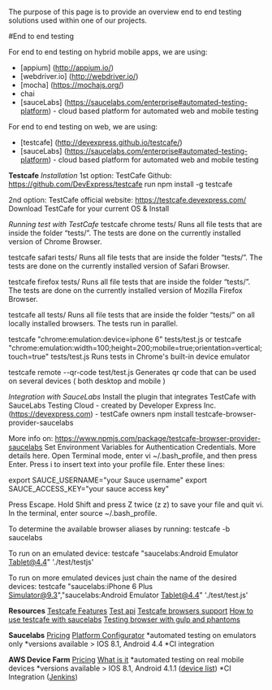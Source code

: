 The purpose of this page is to provide an overview end to end testing solutions used within one of our projects.

#End to end testing

For end to end testing on hybrid mobile apps, we are using:
* [appium] (http://appium.io/)
* [webdriver.io] (http://webdriver.io/)
* [mocha] (https://mochajs.org/)
* chai
* [sauceLabs] (https://saucelabs.com/enterprise#automated-testing-platform) - cloud based platform for automated web and mobile testing

For end to end testing on web, we are using: 
* [testcafe] (http://devexpress.github.io/testcafe/)
* [sauceLabs] (https://saucelabs.com/enterprise#automated-testing-platform) - cloud based platform for automated web and mobile testing

**Testcafe**
*Installation*
1st option: TestCafe Github: https://github.com/DevExpress/testcafe
run npm install -g testcafe

2nd option: TestCafe official website: https://testcafe.devexpress.com/
Download TestCafe for your current OS & Install

*Running test with TestCafe*
testcafe chrome tests/
Runs all file tests that are inside the folder “tests/”. The tests are done on the currently installed version of Chrome Browser.

testcafe safari tests/
Runs all file tests that are inside the folder “tests/”. The tests are done on the currently installed version of Safari Browser.

testcafe firefox tests/
Runs all file tests that are inside the folder “tests/”. The tests are done on the currently installed version of Mozilla Firefox Browser.

testcafe all tests/
Runs all file tests that are inside the folder “tests/” on all locally installed browsers. The tests run in parallel.

testcafe "chrome:emulation:device=iphone 6" tests/test.js
or
testcafe "chrome:emulation:width=100;height=200;mobile=true;orientation=vertical;touch=true" tests/test.js
Runs tests in Chrome's built-in device emulator

testcafe remote --qr-code test/test.js
Generates qr code that can be used on several devices ( both desktop and mobile )

*Integration with SauceLabs*
Install the plugin that integrates TestCafe with SauceLabs Testing Cloud -  created by Developer Express Inc. (https://devexpress.com) - testCafe owners
npm install testcafe-browser-provider-saucelabs

More info on: https://www.npmjs.com/package/testcafe-browser-provider-saucelabs
Set Environment Variables for Authentication Credentials. More details here.
Open Terminal mode, enter vi ~/.bash_profile, and then press Enter.
Press i to insert text into your profile file.
Enter these lines:

export SAUCE_USERNAME="your Sauce username"
export SAUCE_ACCESS_KEY="your sauce access key"

Press Escape.
Hold Shift and press Z twice (z z) to save your file and quit vi.
In the terminal, enter source ~/.bash_profile.

To determine the available browser aliases by running:
testcafe -b saucelabs

To run on an emulated device:
testcafe "saucelabs:Android Emulator Tablet@4.4" './test/testjs'

To run on more emulated devices just chain the name of the desired devices:
testcafe "saucelabs:iPhone 6 Plus Simulator@9.3","saucelabs:Android Emulator Tablet@4.4" './test/test.js'

**Resources**
[Testcafe Features](https://vs.componentsource.com/product/testcafe/features)
[Test api](http://devexpress.github.io/testcafe/documentation/test-api/)
[Testcafe browsers support](http://devexpress.github.io/testcafe/documentation/using-testcafe/common-concepts/browser-support.html)
[How to use testcafe with saucelabs](https://www.devexpress.com/Support/Center/Question/Details/T119616/testcafe-how-to-use-saucelabs)
[Testing browser with gulp and phantoms](http://blog.silicak.es/2016-07-07-testing-browser-gulp-phantomJS-mocha-istanbul)

**Saucelabs**
[Pricing](https://saucelabs.com/pricing)
[Platform Configurator](https://wiki.saucelabs.com/display/DOCS/Platform+Configurator#/)
*automated testing on emulators only
*versions available > IOS 8.1, Android 4.4
*CI integration

**AWS Device Farm**
[Pricing](https://aws.amazon.com/device-farm/pricing/)
[What is it](https://docs.aws.amazon.com/devicefarm/latest/developerguide/welcome.html)
*automated testing on real mobile devices
*versions available > IOS 8.1, Android 4.1.1 ([device list](https://aws.amazon.com/device-farm/device-list/))
*CI Integration ([Jenkins](https://github.com/awslabs/aws-device-farm-jenkins-plugin/blob/master/README.md))

